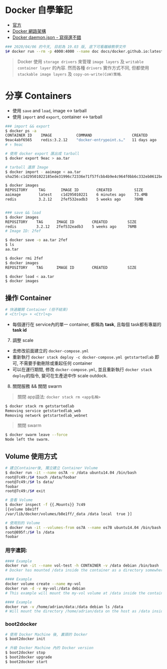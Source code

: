 
# Docker 自學筆記

- [官方](https://docs.docker.com/engine/reference/builder/#usage)
- [Docker 網路架構](https://github.com/docker/libnetwork/blob/master/docs/design.md)
- [Docker daemon.json - 寫得還不錯](https://blog.csdn.net/u013948858/article/details/79974796)

```bash
### 2020/04/06 的今天, 目前為 19.03 版, 底下可看離線教學文件
$# docker run --rm -p 4000:4000 --name doc docs/docker.github.io:latest
```


> Docker 使用 `storage drivers` 來管理 `image layers` 及 `writable container layer` 的內容. 然而各種 `drivers` 實作方式不同, 但都使用 `stackable image layers` 及 `copy-on-write(CoW)策略`.


# 分享 Containers

- 使用 `save` and `load`, image <-> tarball
- 使用 `import` and `export`, container <-> tarball

```sh
### import && export
$ docker ps -a
CONTAINER ID    IMAGE           COMMAND                  CREATED        STATUS              PORTS      NAMES
9eac4abf6565    redis:3.2.12    "docker-entrypoint.s…"   11 days ago    Exited 1 days ago   6379/tcp   redis
# ↑ 9eac

# 使用 docker export 匯出成 tarball
$ docker export 9eac > aa.tar

# tarball 還原 Image
$ docker import - aaimage < aa.tar
sha256:c1d29501022185ede31996c72336e71f57fcbb4b9e4c964f0bb6c332eb0612be

$ docker images
REPOSITORY     TAG       IMAGE ID        CREATED          SIZE
aaimage        latest    c1d295010221    6 minutes ago    73.4MB
redis          3.2.12    2fef532eadb3    5 weeks ago      76MB


### save && load
$ docker images
REPOSITORY    TAG      IMAGE ID        CREATED         SIZE
redis         3.2.12   2fef532eadb3    5 weeks ago     76MB
# Image ID: 2fef

$ docker save -o aa.tar 2fef
$ ls
aa.tar

$ docker rmi 2fef
$ docker images
REPOSITORY    TAG      IMAGE ID        CREATED         SIZE

$ docker load < aa.tar
$ docker images
```


## 操作 Container
```sh
# 快速離開 Container (但不結束)
# <Ctrl+p> + <Ctrl+q>
```


- 每個運行在 service內的單一 container, 都稱為 **task**, 且每個 task都有專屬的 **task id**


7. 調整 scale
- 去修改前面建立的 `docker-compose.yml`
- 重新執行 `docker stack deploy -c docker-compose.yml getstartedlab` 即可, 不需要手動刪除或重起任何 container
- 可以在運行期間, 修改 `docker-compose.yml`, 並且重新執行 `docker stack deploy`的指令, 變可在生產途中作 scale outdock.


8. 關閉服務  && 關閉 swarm
> 關閉 app語法: `docker stack rm <app名稱>`
```sh
$ docker stack rm getstartedlab
Removing service getstartedlab_web
Removing network getstartedlab_webnet
```
> 關閉 swarm
```sh
$ docker swarm leave --force
Node left the swarm.
```


## Volume 使用方式

```sh
# 建立Container後, 獨立建立 Container Volume
$ docker run -it --name os7A -v /data ubuntu14.04 /bin/bash
root@7c49:/$# touch /data/foobar
root@7c49:/$# ls data/
foobar
root@7c49:/$# exit

# 查看 Volume
$ docker inspect -f {{.Mounts}} 7c49
[{volume b8e1ff
/var/lib/docker/volumes/b8e1ff/_data /data local  true }]

# 使用別的 Volume
$ docker run -it --volumes-from os7A --name os7B ubuntu14.04 /bin/bash
root@895f:/$# ls /data
foobar
```


### 用字遣詞:

```bash
#### Example
docker run -it --name vol-test -h CONTAINER -v /data debian /bin/bash
# Docker has mounted /data inside the container as a directory somewhere under /var/lib/docker

#### Example
docker volume create --name my-vol
docker run -d -v my-vol:/data debian 
# This example will mount the my-vol volume at /data inside the container.

#### Example
docker run -v /home/adrian/data:/data debian ls /data
# Will mount the directory /home/adrian/data on the host as /data inside the container
```


### boot2docker

```sh
# 使用 Docker Machine 後, 裏頭的 Docker
$ boot2docker init

# 升級 Docker Machine 內的 Docker version
$ boot2docker stop
$ boot2docker upgrade
$ boot2docker start
```
